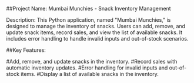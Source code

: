 ##Project Name: Mumbai Munchies - Snack Inventory Management

Description: This Python application, named "Mumbai Munchies," is designed to manage the inventory of snacks. Users can add, remove, and update snack items, record sales, and view the list of available snacks. It includes error handling to handle invalid inputs and out-of-stock scenarios.

##Key Features:

#Add, remove, and update snacks in the inventory.
#Record sales with automatic inventory updates.
#Error handling for invalid inputs and out-of-stock items.
#Display a list of available snacks in the inventory.
